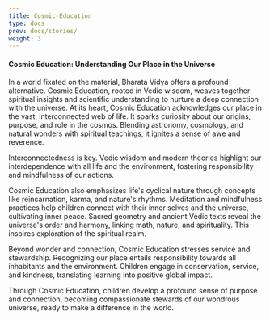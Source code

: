 ```yaml
---
title: Cosmic-Education
type: docs
prev: docs/stories/
weight: 3
---
```



#### Cosmic Education: Understanding Our Place in the Universe


In a world fixated on the material, Bharata Vidya offers a profound alternative. Cosmic Education, rooted in Vedic wisdom, weaves together spiritual insights and scientific understanding to nurture a deep connection with the universe.
At its heart, Cosmic Education acknowledges our place in the vast, interconnected web of life. It sparks curiosity about our origins, purpose, and role in the cosmos. Blending astronomy, cosmology, and natural wonders with spiritual teachings, it ignites a sense of awe and reverence.

Interconnectedness is key. Vedic wisdom and modern theories highlight our interdependence with all life and the environment, fostering responsibility and mindfulness of our actions.

Cosmic Education also emphasizes life's cyclical nature through concepts like reincarnation, karma, and nature's rhythms. Meditation and mindfulness practices help children connect with their inner selves and the universe, cultivating inner peace.
Sacred geometry and ancient Vedic texts reveal the universe's order and harmony, linking math, nature, and spirituality. This inspires exploration of the spiritual realm.

Beyond wonder and connection, Cosmic Education stresses service and stewardship. Recognizing our place entails responsibility towards all inhabitants and the environment. Children engage in conservation, service, and kindness, translating learning into positive global impact.

Through Cosmic Education, children develop a profound sense of purpose and connection, becoming compassionate stewards of our wondrous universe, ready to make a difference in the world.